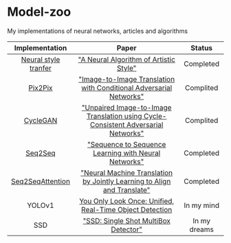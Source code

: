 # Model-zoo
My implementations of neural networks, articles and algorithms

Implementation | Paper | Status 
:--: | :--: | :---: |
[Neural style tranfer](https://github.com/voiteshonok/Model-zoo/tree/main/Style_transfer) | ["A Neural Algorithm of Artistic Style"](https://arxiv.org/abs/1508.06576) | Completed
[Pix2Pix](https://github.com/voiteshonok/Model-zoo/tree/main/Pix2Pix) | ["Image-to-Image Translation with Conditional Adversarial Networks"](https://arxiv.org/abs/1611.07004) | Complited
[CycleGAN](https://github.com/voiteshonok/Model-zoo/tree/main/CycleGAN) | ["Unpaired Image-to-Image Translation using Cycle-Consistent Adversarial Networks"](https://arxiv.org/abs/1703.10593) | Complited
[Seq2Seq](https://github.com/voiteshonok/Model-zoo/tree/main/Seq2Seq) | ["Sequence to Sequence Learning with Neural Networks"](https://arxiv.org/abs/1409.3215) | Completed
[Seq2SeqAttention](https://github.com/voiteshonok/Model-zoo/tree/main/Seq2SeqAttention) | ["Neural Machine Translation by Jointly Learning to Align and Translate"](https://arxiv.org/abs/1409.0473) | Completed
YOLOv1 | [You Only Look Once: Unified, Real-Time Object Detection](https://arxiv.org/abs/1506.02640) | In my mind
SSD | ["SSD: Single Shot MultiBox Detector"](https://arxiv.org/abs/1512.02325) | In my dreams
